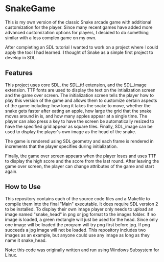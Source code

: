 # SnakeGame
This is my own version of the classic Snake arcade game with additional customization for the player. Since many recent games have added more advanced customization options for players, I decided to do something similar with a less complex game on my own. 

After completing an SDL tutorial I wanted to work on a project where I could apply the tool I had learned. I thought of Snake as a simple first project to develop in SDL.

## Features
This project uses core SDL, the SDL_ttf extension, and the SDL_image extension. TTF fonts are used to display the text on the intialization screen and the game over screen. The initialization screen tells the player how to play this version of the game and allows them to customize certain aspects of the game including: how long it takes the snake to move, whether the snake gets faster after eating an apple, how large the grid that the snake moves around in is, and how many apples appear at a single time. The player can also press a key to have the screen be automatically resized to have the specified grid appear as square tiles. Finally, SDL_image can be used to display the player's own image as the head of the snake.

The game is rendered using SDL geometry and each frame is rendered in increments that the player specifies during initialization. 

Finally, the game over screen appears when the player loses and uses TTF to display the high score and the score from the last round. After leaving the game over screen, the player can change attributes of the game and start again. 

## How to Use
This repository contains each of the source code files and a Makefile to compile them into the final "Main" executable. It does require SDL version 2 to be installed. To display their own image player only needs to upload an image named "snake_head" in png or jpg format to the images folder. If no image is loaded, a green rectangle will just be used for the head. Since only one image will be loaded the program will try png first before jpg. If png succeeds a jpg image will not be loaded. This repository includes two images as an example, but anyone could use any image as long as they name it snake_head. 


Note: this code was originally written and run using Windows Subsystem for Linux.
